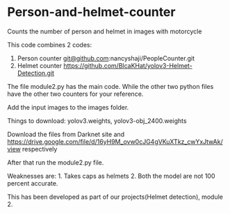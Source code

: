 # Person-and-helmet-counter
Counts the number of person and helmet in images with motorcycle

This code combines 2 codes:
  1. Person counter
    git@github.com:nancyshaji/PeopleCounter.git
  2. Helmet counter
    https://github.com/BlcaKHat/yolov3-Helmet-Detection.git
    
 The file module2.py has the main code. While the other two python files have the other two counters for your reference.
 
 Add the input images to the images folder.
 
 Things to download:
    yolov3.weights,
    yolov3-obj_2400.weights
    
  Download the files from Darknet site and https://drive.google.com/file/d/16yH9M_ovw0cJG4gVKuXTkz_cwYxJtwAk/view respectively
  
  After that run the module2.py file. 
  
  Weaknesses are:
      1. Takes caps as helmets
      2. Both the model are not 100 percent accurate.
      
 This has been developed as part of our projects(Helmet detection), module 2.
